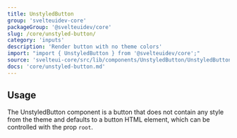 ```yaml
---
title: UnstyledButton
group: 'svelteuidev-core'
packageGroup: '@svelteuidev/core'
slug: /core/unstyled-button/
category: 'inputs'
description: 'Render button with no theme colors'
import: "import { UnstyledButton } from '@svelteuidev/core';"
source: 'svelteui-core/src/lib/components/UnstyledButton/UnstyledButton.svelte'
docs: 'core/unstyled-button.md'
---
```


<script lang="ts">
    import { Demo, UnstyledButtonDemos } from '@svelteuidev/demos'
    import { Heading } from 'components'
</script>

<Heading />

## Usage

The UnstyledButton component is a button that does not contain any style from the theme and defaults to a button HTML element, which can be controlled with the prop `root`.

<Demo demo={UnstyledButtonDemos.usage} />
